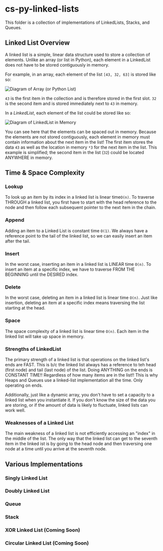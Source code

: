 # cs-py-linked-lists

 This folder is a collection of implementations of LinkedLists, Stacks, and Queues.

## Linked List Overview

A linked list is a simple, linear data structure used to store a collection of elements. Unlike an array (or list in
Python), each element in a LinkedList does not have to be stored contiguously in memory.

For example, in an array, each element of the list `[43, 32, 63]` is stored like so:

![Diagram of Array (or Python List)](https://tk-assets.lambdaschool.com/61d549f9-9f66-4d1f-9572-2d43098c2767_arrays-stored-in-memory.001.jpeg)

`43` is the first item in the collection and is therefore stored in the first slot. `32` is the second item and is
stored immediately next to `43` in memory.

In a *LinkedList*, each element of the list could be stored like so:

![Diagram of LinkedList in Memory](https://tk-assets.lambdaschool.com/72151497-7a5e-4940-835c-d8beb9c88922_linked-list-in-memory.001.jpeg)

You can see here that the elements can be spaced out in memory. Because the elements are not stored contiguously, each
element in memory must contain information about the next item in the list! The first item stores the data `43`  as well
as the location in memory `*3` for the next item in the list. This example is simplified; the second item in the
list (`32`) could be located ANYWHERE in memory.

## Time & Space Complexity

### Lookup

To look up an item by its index in a linked list is linear time`O(n)`. To traverse THROUGH a linked list, you first have
to start with the head reference to the node and then follow each subsequent pointer to the next item in the chain.

### Append

Adding an item to a Linked List is constant time `O(1)`. We always have a reference point to the tail of the linked
list, so we can easily insert an item after the tail.

### Insert

In the worst case, inserting an item in a linked list is LINEAR time `O(n)`. To insert an item at a specific index, we
have to traverse FROM THE BEGINNING until the DESIRED index.

### Delete

In the worst case, deleting an item in a linked list is linear time `O(n)`. Just like insertion, deleting an item at a
specific index means traversing the list starting at the head.

### Space

The space complexity of a linked list is linear time `O(n)`. Each item in the linked list will take up space in memory.

### Strengths of LinkedList

The primary strength of a linked list is that operations on the linked list's ends are FAST. This is b/c the linked list
always has a reference to teh head (first node) and tail (last node) of the list. Doing ANYTHING on the ends is CONSTANT
TIME!! Regardless of how many items are in the list!! This is why Heaps and Queues use a linked-list implementation all
the time. Only operating on ends.

Additionally, just like a dynamic array, you don't have to set a capacity to a linked list when you instantiate it. If
you don't know the size of the data you are storing, or if the amount of data is likely to fluctuate, linked lists can
work well.

### Weaknesses of a Linked List

The main weakness of a linked list is not efficiently accessing an "index" in the middle of the list. The only way that
the linked list can get to the seventh item in the linked ist is by going to the head node and then traversing one node
at a time until you arrive at the seventh node. 


## Various Implementations
### Singly Linked List
### Doubly Linked List
### Queue
### Stack
### XOR Linked List (Coming Soon)
### Circular Linked List (Coming Soon)
